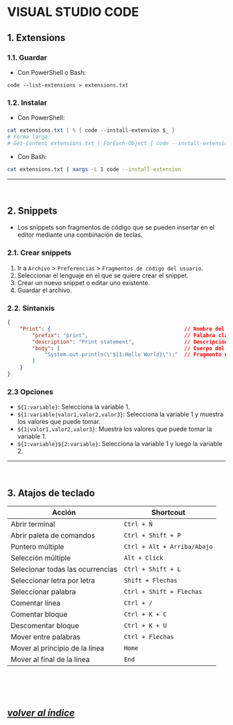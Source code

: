 # VISUAL STUDIO CODE

## 1. Extensions
### 1.1. Guardar
- Con PowerShell o Bash:
```
code --list-extensions > extensions.txt
```
### 1.2. Instalar
- Con PowerShell:
```powershell
cat extensions.txt | % { code --install-extension $_ }
# Forma larga:
# Get-Content extensions.txt | ForEach-Object { code --install-extension $_ }
```

- Con Bash:
```bash
cat extensions.txt | xargs -L 1 code --install-extension
```
---
<br>

## 2. Snippets
- Los snippets son fragmentos de código que se pueden insertar en el editor mediante una combinación de teclas.

### 2.1. Crear snippets
1. Ir a `Archivo` > `Preferencias` > `Fragmentos de código del usuario`.
2. Seleccionar el lenguaje en el que se quiere crear el snippet.
3. Crear un nuevo snippet o editar uno existente.
4. Guardar el archivo.

### 2.2. Sintanxis
```json
{
    "Print": {                                           // Nombre del snippet
        "prefix": "print",                               // Palabra clave que se debe escribir para que aparezca el snippet
        "description": "Print statement",                // Descripción
        "body": [                                        // Cuerpo del snippet
            "System.out.println(\"${1:Hello World}\");"  // Fragmento de código
        ]
    }
}
```

### 2.3 Opciones
- `${1:variable}`: Selecciona la variable 1.
- `${1:variable|valor1,valor2,valor3}`: Selecciona la variable 1 y muestra los valores que puede tomar.
- `${1|valor1,valor2,valor3}`: Muestra los valores que puede tomar la variable 1.
- `${1:variable}${2:variable}`: Selecciona la variable 1 y luego la variable 2.
---
<br>

## 3. Atajos de teclado
|  Acción                           |  Shortcout                   |
|---------------------------------  |------------------------------|
|  Abrir terminal                   |  `Ctrl + Ñ`                  |
|  Abrir paleta de comandos         |  `Ctrl + Shift + P`          |
|  Puntero múltiple                 |  `Ctrl + Alt + Arriba/Abajo` |
|  Selección múltiple               |  `Alt + Click`               |
|  Selecionar todas las ocurrencias |  `Ctrl + Shift + L`          |
|  Seleccionar letra por letra      |  `Shift + Flechas`           |
|  Seleccionar palabra              |  `Ctrl + Shift + Flechas`    |
|  Comentar línea                   |  `Ctrl + /`                  |
|  Comentar bloque                  |  `Ctrl + K + C`              |
|  Descomentar bloque               |  `Ctrl + K + U`              |
|  Mover entre palabras             |  `Ctrl + Flechas`            |
|  Mover al principio de la línea   |  `Home`                      |
|  Mover al final de la línea       |  `End`                       |


<br><br><br>

## *[volver al índice](../index.md)*